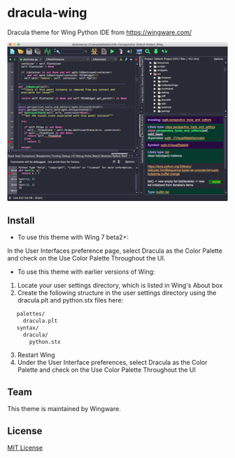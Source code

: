# dracula-wing
Dracula theme for Wing Python IDE from https://wingware.com/

![Screenshot](./screenshot.png)

## Install

* To use this theme with Wing 7 beta2+:

In the User Interfaces preference page, select Dracula as the Color Palette 
and check on the Use Color Palette Throughout the UI.

* To use this theme with earlier versions of Wing:

1) Locate your user settings directory, which is listed in Wing's About box
2) Create the following structure in the user settings directory using the
   dracula.plt and python.stx files here:
   
```
   palettes/
     dracula.plt
   syntax/
     dracula/
       python.stx
```
       
3) Restart Wing
4) Under the User Interface preferences, select Dracula as the Color Palette
   and check on the Use Color Palette Throughout the UI
    
## Team

This theme is maintained by Wingware.

## License

[MIT License](./LICENSE)
